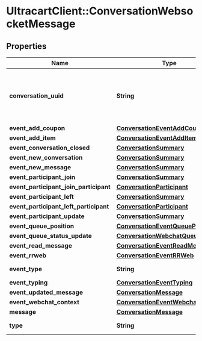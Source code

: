 # UltracartClient::ConversationWebsocketMessage

## Properties
Name | Type | Description | Notes
------------ | ------------- | ------------- | -------------
**conversation_uuid** | **String** | Conversation UUID if the websocket message is tied to a specific conversation | [optional] 
**event_add_coupon** | [**ConversationEventAddCoupon**](ConversationEventAddCoupon.md) |  | [optional] 
**event_add_item** | [**ConversationEventAddItem**](ConversationEventAddItem.md) |  | [optional] 
**event_conversation_closed** | [**ConversationSummary**](ConversationSummary.md) |  | [optional] 
**event_new_conversation** | [**ConversationSummary**](ConversationSummary.md) |  | [optional] 
**event_new_message** | [**ConversationSummary**](ConversationSummary.md) |  | [optional] 
**event_participant_join** | [**ConversationSummary**](ConversationSummary.md) |  | [optional] 
**event_participant_join_participant** | [**ConversationParticipant**](ConversationParticipant.md) |  | [optional] 
**event_participant_left** | [**ConversationSummary**](ConversationSummary.md) |  | [optional] 
**event_participant_left_participant** | [**ConversationParticipant**](ConversationParticipant.md) |  | [optional] 
**event_participant_update** | [**ConversationSummary**](ConversationSummary.md) |  | [optional] 
**event_queue_position** | [**ConversationEventQueuePosition**](ConversationEventQueuePosition.md) |  | [optional] 
**event_queue_status_update** | [**ConversationWebchatQueueStatus**](ConversationWebchatQueueStatus.md) |  | [optional] 
**event_read_message** | [**ConversationEventReadMessage**](ConversationEventReadMessage.md) |  | [optional] 
**event_rrweb** | [**ConversationEventRRWeb**](ConversationEventRRWeb.md) |  | [optional] 
**event_type** | **String** | Type of event | [optional] 
**event_typing** | [**ConversationEventTyping**](ConversationEventTyping.md) |  | [optional] 
**event_updated_message** | [**ConversationMessage**](ConversationMessage.md) |  | [optional] 
**event_webchat_context** | [**ConversationEventWebchatContext**](ConversationEventWebchatContext.md) |  | [optional] 
**message** | [**ConversationMessage**](ConversationMessage.md) |  | [optional] 
**type** | **String** | Type of message | [optional] 



